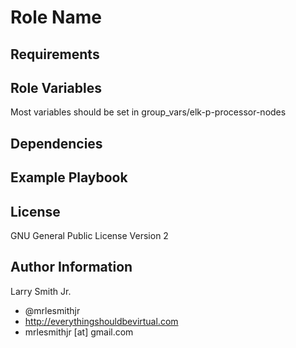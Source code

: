 # Role Name

## Requirements

## Role Variables
Most variables should be set in group_vars/elk-p-processor-nodes
## Dependencies

## Example Playbook

## License
GNU General Public License Version 2

## Author Information
Larry Smith Jr.
- @mrlesmithjr
- http://everythingshouldbevirtual.com
- mrlesmithjr [at] gmail.com
